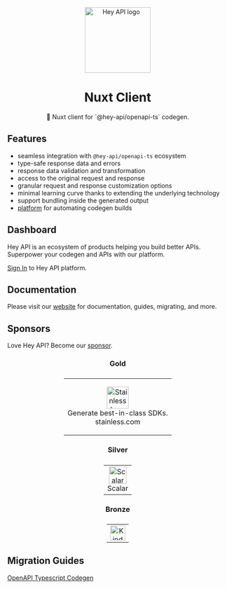 <div align="center">
  <img alt="Hey API logo" height="150" src="https://heyapi.dev/images/logo-300w.png" width="150">
  <h1 align="center"><b>Nuxt Client</b></h1>
  <p align="center">🚀 Nuxt client for `@hey-api/openapi-ts` codegen.</p>
</div>

<!-- TODO: add working example once StackBlitz updates their Node version -->
<!-- [Live demo](https://stackblitz.com/edit/hey-api-client-nuxt-example?file=openapi-ts.config.ts,src%2Fclient%2Fschemas.gen.ts,src%2Fclient%2Fsdk.gen.ts,src%2Fclient%2Ftypes.gen.ts,src%2Fcomponents%home.vue) -->

## Features

- seamless integration with `@hey-api/openapi-ts` ecosystem
- type-safe response data and errors
- response data validation and transformation
- access to the original request and response
- granular request and response customization options
- minimal learning curve thanks to extending the underlying technology
- support bundling inside the generated output
- [platform](https://heyapi.dev/openapi-ts/integrations) for automating codegen builds

## Dashboard

Hey API is an ecosystem of products helping you build better APIs. Superpower your codegen and APIs with our platform.

[Sign In](https://app.heyapi.dev) to Hey API platform.

## Documentation

Please visit our [website](https://heyapi.dev) for documentation, guides, migrating, and more.

## Sponsors

Love Hey API? Become our [sponsor](https://github.com/sponsors/hey-api).

<h3 align="center">Gold</h3>

<table align="center" style="justify-content: center;align-items: center;display: flex;">
  <tr>
    <td align="center">
      <p></p>
      <p>
        <a href="https://kutt.it/pkEZyc" target="_blank">
          <picture height="50px">
            <source media="(prefers-color-scheme: dark)" srcset="https://heyapi.dev/images/stainless-logo-wordmark-480w.jpeg">
            <img alt="Stainless logo" height="50px" src="https://heyapi.dev/images/stainless-logo-wordmark-480w.jpeg">
          </picture>
        </a>
        <br/>
        Generate best-in-class SDKs.
        <br/>
        <a href="https://kutt.it/pkEZyc" style="text-decoration:none;" target="_blank">
          stainless.com
        </a>
      </p>
      <p></p>
    </td>
  </tr>
</table>

<h3 align="center">Silver</h3>

<table align="center" style="justify-content: center;align-items: center;display: flex;">
  <tr>
    <td align="center">
      <a href="https://kutt.it/skQUVd" target="_blank">
        <picture height="40px">
          <source media="(prefers-color-scheme: dark)" srcset="https://heyapi.dev/images/scalar-logo-wordmark-480w.jpeg">
          <img alt="Scalar logo" height="40px" src="https://heyapi.dev/images/scalar-logo-wordmark-480w.jpeg">
        </picture>
      </a>
      <br/>
      <a href="https://kutt.it/skQUVd" style="text-decoration:none;" target="_blank">
        Scalar
      </a>
    </td>
  </tr>
</table>

<h3 align="center">Bronze</h3>

<table align="center" style="justify-content: center;align-items: center;display: flex;">
  <tr>
    <td align="center">
      <a href="https://kutt.it/YpaKsX" target="_blank">
        <picture height="34px">
          <source media="(prefers-color-scheme: dark)" srcset="https://heyapi.dev/images/kinde-logo-wordmark-dark-480w.webp">
          <img alt="Kinde logo" height="34px" src="https://heyapi.dev/images/kinde-logo-wordmark-480w.jpeg">
        </picture>
      </a>
    </td>
  </tr>
</table>

## Migration Guides

[OpenAPI Typescript Codegen](https://heyapi.dev/openapi-ts/migrating#openapi-typescript-codegen)
